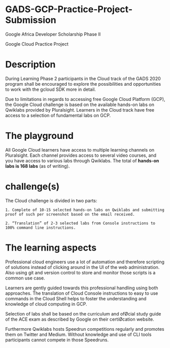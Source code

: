 # GADS-GCP-Practice-Project-Submission

Google Africa Developer Scholarship Phase II

Google Cloud Practice Project

# Description

During Learning Phase 2 participants in the Cloud track of the GADS 2020 program shall be encouraged to explore  the possibilities and opportunities to work with the gcloud SDK more in detail.

Due to limitations in regards to accessing free Google Cloud Platform (GCP), the Google Cloud challenge is based on the available hands-on labs on Qwiklabs provided by Pluralsight. Learners in the Cloud track have free access to a selection of fundamental labs on GCP.


# The playground

All Google Cloud learners have access to multiple learning channels on Pluralsight. Each channel provides access to several video courses, and you have access to various labs through Qwiklabs.
The total of **hands-on labs is 168 labs** (as of writing).


#  challenge(s)

The Cloud challenge is divided in two parts:

    1. Complete of 10-15 selected hands-on labs on Qwiklabs and submitting proof of such per screenshot based on the email received.
    
    2. “Translation” of 2-3 selected labs from Console instructions to 100% command line instructions.
    
 # The learning aspects
 
Professional cloud engineers use a lot of automation and therefore scripting of solutions instead of clicking around in the UI of the web administration. Also using git and version control to store and monitor those scripts is a common use case.

Learners are gently guided towards this professional handling using both approaches. The translation of Cloud Console instructions to easy to use commands in the Cloud Shell helps to foster the understanding and knowledge of cloud computing in GCP.

Selection of labs shall be based on the curriculum and ofØcial study guide of the ACE exam as described by Google on their certiØcation website.

Furthermore Qwiklabs hosts Speedrun competitions regularly and promotes them on Twitter and Medium. Without knowledge and use of CLI tools participants cannot compete in those Speedruns.